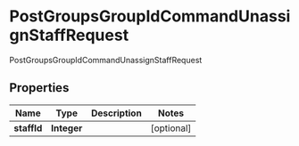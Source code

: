 

# PostGroupsGroupIdCommandUnassignStaffRequest

PostGroupsGroupIdCommandUnassignStaffRequest

## Properties

| Name | Type | Description | Notes |
|------------ | ------------- | ------------- | -------------|
|**staffId** | **Integer** |  |  [optional] |



